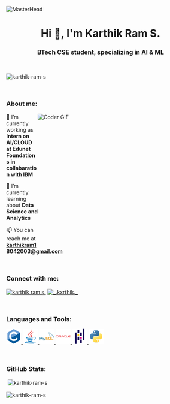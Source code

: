 ![MasterHead](https://camo.githubusercontent.com/428849a3d464b1157a940971233a54d081bfa7ea3f3a47c62d1e2854c0e19566/68747470733a2f2f70726f736566756c2e696d6769782e6e65742f626c6f67732f64663337333431342d653737632d346433642d386337622d3335636635356632333339362f696d616765732f34336263316535372d356665662d343436302d626630382d3466373966333635343535352e676966)
<h1 align="center">Hi 👋, I'm Karthik Ram S.</h1>
<h3 align="center">BTech CSE student, specializing in AI & ML</h3>

<br />

<p align="left"> <img width="200" src="https://komarev.com/ghpvc/?username=karthik-ram-s&label=Profile%20views&color=0e75b6&style=flat" alt="karthik-ram-s" /> </p>


<br />
<h3 align="left">About me:</h3>
<img align="right" src="https://cdn.dribbble.com/users/2131993/screenshots/4948736/thoughtworks-gif_dribbble.gif" alt="Coder GIF" width="420" height="350">

 🔭 I’m currently working as **Intern on AI/CLOUD at Edunet Foundations in collabaration with IBM**

 🌱 I’m currently learning about **Data Science and Analytics**

📫 You can reach me at **karthikram18042003@gmail.com**

<br />

<h3 align="left">Connect with me:</h3>
<p align="left">
<a href="https://linkedin.com/in/karthik ram s." target="blank"><img align="center" src="https://raw.githubusercontent.com/rahuldkjain/github-profile-readme-generator/master/src/images/icons/Social/linked-in-alt.svg" alt="karthik ram s." height="30" width="40" /></a>
<a href="https://instagram.com/_.kxrthik._" target="blank"><img align="center" src="https://raw.githubusercontent.com/rahuldkjain/github-profile-readme-generator/master/src/images/icons/Social/instagram.svg" alt="_.kxrthik._" height="30" width="40" /></a>
</p>
<br />

<h3 align="left">Languages and Tools:</h3>
<p align="left"> <a href="https://www.cprogramming.com/" target="_blank" rel="noreferrer"> <img src="https://raw.githubusercontent.com/devicons/devicon/master/icons/c/c-original.svg" alt="c" width="40" height="40"/> </a> <a href="https://www.java.com" target="_blank" rel="noreferrer"> <img src="https://raw.githubusercontent.com/devicons/devicon/master/icons/java/java-original.svg" alt="java" width="40" height="40"/> </a> <a href="https://www.mysql.com/" target="_blank" rel="noreferrer"> <img src="https://raw.githubusercontent.com/devicons/devicon/master/icons/mysql/mysql-original-wordmark.svg" alt="mysql" width="40" height="40"/> </a> <a href="https://www.oracle.com/" target="_blank" rel="noreferrer"> <img src="https://raw.githubusercontent.com/devicons/devicon/master/icons/oracle/oracle-original.svg" alt="oracle" width="40" height="40"/> </a> <a href="https://pandas.pydata.org/" target="_blank" rel="noreferrer"> <img src="https://raw.githubusercontent.com/devicons/devicon/2ae2a900d2f041da66e950e4d48052658d850630/icons/pandas/pandas-original.svg" alt="pandas" width="40" height="40"/> </a> <a href="https://www.python.org" target="_blank" rel="noreferrer"> <img src="https://raw.githubusercontent.com/devicons/devicon/master/icons/python/python-original.svg" alt="python" width="40" height="40"/> </a> </p>
<br />


<h3 align="left">GitHub Stats:</h3>

<p>&nbsp;<img align="center" src="https://github-readme-stats.vercel.app/api?username=karthik-ram-s&show_icons=true&locale=en&layout=compact&theme=tokyonight" alt="karthik-ram-s" /></p>

<p><img align="center" src="https://github-readme-streak-stats.herokuapp.com/?user=karthik-ram-s&layout=compact&theme=tokyonight" alt="karthik-ram-s" /></p>
